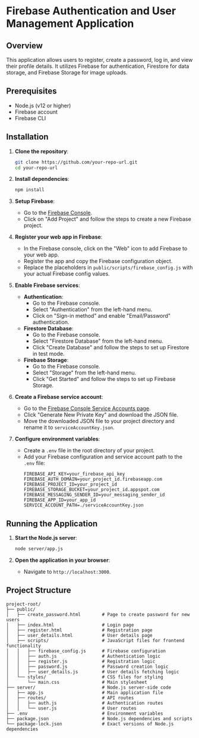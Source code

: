 # Firebase Authentication and User Management Application

## Overview

This application allows users to register, create a password, log in, and view their profile details. It utilizes Firebase for authentication, Firestore for data storage, and Firebase Storage for image uploads.

## Prerequisites

- Node.js (v12 or higher)
- Firebase account
- Firebase CLI

## Installation

1. **Clone the repository**:
    ```sh
    git clone https://github.com/your-repo-url.git
    cd your-repo-url
    ```

2. **Install dependencies**:
    ```sh
    npm install
    ```

3. **Setup Firebase**:
    - Go to the [Firebase Console](https://console.firebase.google.com/).
    - Click on "Add Project" and follow the steps to create a new Firebase project.

4. **Register your web app in Firebase**:
    - In the Firebase console, click on the "Web" icon to add Firebase to your web app.
    - Register the app and copy the Firebase configuration object.
    - Replace the placeholders in `public/scripts/firebase_config.js` with your actual Firebase config values.

5. **Enable Firebase services**:
    - **Authentication**:
        - Go to the Firebase console.
        - Select "Authentication" from the left-hand menu.
        - Click on "Sign-in method" and enable "Email/Password" authentication.
    - **Firestore Database**:
        - Go to the Firebase console.
        - Select "Firestore Database" from the left-hand menu.
        - Click "Create Database" and follow the steps to set up Firestore in test mode.
    - **Firebase Storage**:
        - Go to the Firebase console.
        - Select "Storage" from the left-hand menu.
        - Click "Get Started" and follow the steps to set up Firebase Storage.

6. **Create a Firebase service account**:
    - Go to the [Firebase Console Service Accounts page](https://console.firebase.google.com/u/0/project/_/settings/serviceaccounts/adminsdk).
    - Click "Generate New Private Key" and download the JSON file.
    - Move the downloaded JSON file to your project directory and rename it to `serviceAccountKey.json`.

7. **Configure environment variables**:
    - Create a `.env` file in the root directory of your project.
    - Add your Firebase configuration and service account path to the `.env` file:
      ```plaintext
      FIREBASE_API_KEY=your_firebase_api_key
      FIREBASE_AUTH_DOMAIN=your_project_id.firebaseapp.com
      FIREBASE_PROJECT_ID=your_project_id
      FIREBASE_STORAGE_BUCKET=your_project_id.appspot.com
      FIREBASE_MESSAGING_SENDER_ID=your_messaging_sender_id
      FIREBASE_APP_ID=your_app_id
      SERVICE_ACCOUNT_PATH=./serviceAccountKey.json
      ```

## Running the Application

1. **Start the Node.js server**:
    ```sh
    node server/app.js
    ```

2. **Open the application in your browser**:
    - Navigate to `http://localhost:3000`.

## Project Structure

```plaintext
project-root/
├── public/
│   ├── create_password.html        # Page to create password for new users
│   ├── index.html                  # Login page
│   ├── register.html               # Registration page
│   ├── user_details.html           # User details page
│   ├── scripts/                    # JavaScript files for frontend functionality
│   │   ├── firebase_config.js      # Firebase configuration
│   │   ├── auth.js                 # Authentication logic
│   │   ├── register.js             # Registration logic
│   │   ├── password.js             # Password creation logic
│   │   ├── user_details.js         # User details fetching logic
│   └── styles/                     # CSS files for styling
│       └── main.css                # Main stylesheet
├── server/                         # Node.js server-side code
│   ├── app.js                      # Main application file
│   ├── routes/                     # API routes
│   │   ├── auth.js                 # Authentication routes
│   │   └── user.js                 # User routes
├── .env                            # Environment variables
├── package.json                    # Node.js dependencies and scripts
└── package-lock.json               # Exact versions of Node.js dependencies
